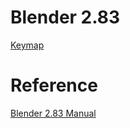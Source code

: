 # Blender 2.83

[Keymap](keymap.md)

# Reference
[Blender 2.83 Manual](https://docs.blender.org/manual/en/2.83/interface/index.html)
